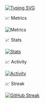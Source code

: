 [![Typing SVG](https://readme-typing-svg.demolab.com/?lines=是侬勿望)](https://git.io/typing-svg)

📈 Metrics

![Metrics](https://metrics.lecoq.io/FoskyM?template=classic&base.hireable=true&isocalendar=1&languages=1&lines=1&achievements=1&followup=1&rss=1&base=header%2C%20activity%2C%20community%2C%20repositories%2C%20metadata&base.indepth=false&base.hireable=true&base.skip=false&isocalendar=false&isocalendar.duration=half-year&languages=false&languages.limit=8&languages.threshold=0%25&languages.other=false&languages.colors=github&languages.sections=most-used&languages.indepth=false&languages.analysis.timeout=15&languages.analysis.timeout.repositories=7.5&languages.categories=markup%2C%20programming&languages.recent.categories=markup%2C%20programming&languages.recent.load=300&languages.recent.days=14&lines=false&lines.sections=base&lines.repositories.limit=4&lines.history.limit=1&lines.delay=0&followup=false&followup.sections=repositories&followup.indepth=false&followup.archived=true&achievements=false&achievements.threshold=C&achievements.secrets=true&achievements.display=detailed&achievements.limit=0&rss=false&rss.source=https%3A%2F%2Fblog.fosky.top%2Ffeed&rss.limit=4&config.timezone=Asia%2FShanghai)

📈 Stats

[![Stats](https://github-readme-stats.vercel.app/api?username=FoskyM&theme=dracula)](https://github.com/anuraghazra/github-readme-stats)

📈 Activity

[![Activity](https://github-readme-activity-graph.vercel.app/graph?username=FoskyM&theme=dracula)](https://github.com/ashutosh00710/github-readme-activity-graph)

📈 Streak

[![GitHub Streak](https://streak-stats.demolab.com/?user=FoskyM&theme=dracula)](https://git.io/streak-stats)
